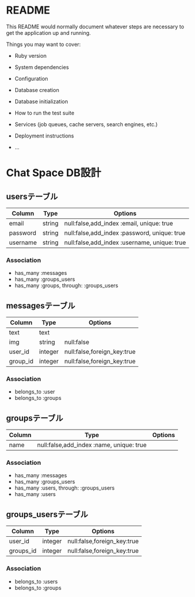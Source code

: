 # README

This README would normally document whatever steps are necessary to get the
application up and running.

Things you may want to cover:

* Ruby version

* System dependencies

* Configuration

* Database creation

* Database initialization

* How to run the test suite

* Services (job queues, cache servers, search engines, etc.)

* Deployment instructions

* ...


# Chat Space DB設計
## usersテーブル
  |Column|Type|Options|
  |------|----|-------|
  |email|string|null:false,add_index :email, unique: true|
  |password|string|null:false,add_index :password, unique: true|
  |username|string|null:false,add_index :username, unique: true|
### Association
  - has_many :messages
  - has_many :groups_users
  - has_many :groups, through: :groups_users

## messagesテーブル
  |Column|Type|Options|
  |------|----|-------|
  |text|text|
  |img|string|null:false|
  |user_id|integer|null:false,foreign_key:true|
  |group_id|integer|null:false,foreign_key:true|
### Association
  - belongs_to :user
  - belongs_to :groups

## groupsテーブル
  |Column|Type|Options|
  |------|----|-------|
  |name|null:false,add_index :name, unique: true|
### Association
  - has_many :messages
  - has_many :groups_users
  - has_many :users, through: :groups_users
  - has_many :users

## groups_usersテーブル
  |Column|Type|Options|
  |------|----|-------|
  |user_id|integer|null:false,foreign_key:true|
  |groups_id|integer|null:false,foreign_key:true|
### Association
  - belongs_to :users
  - belongs_to :groups

